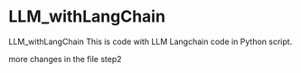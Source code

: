 # LLM_withLangChain
LLM_withLangChain
This is code with LLM Langchain code in Python script.

more changes in the file step2